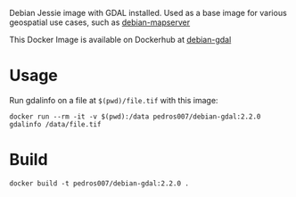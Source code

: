 Debian Jessie image with GDAL installed.  Used as a base image for various geospatial use cases, such as [debian-mapserver](https://github.com/pedros007/debian-mapserver)

This Docker Image is available on Dockerhub at [debian-gdal](https://hub.docker.com/r/pedros007/debian-gdal)

# Usage

Run gdalinfo on a file at `$(pwd)/file.tif` with this image:

	docker run --rm -it -v $(pwd):/data pedros007/debian-gdal:2.2.0 gdalinfo /data/file.tif

# Build

	docker build -t pedros007/debian-gdal:2.2.0 .
